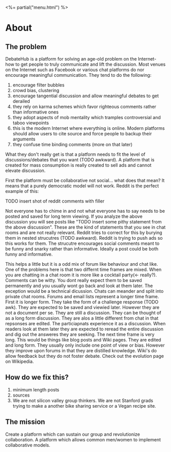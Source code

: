 ﻿<%= partial("menu.html") %>

# About

## The problem

DebateHub is a platform for solving an age-old problem on the Internet- how to get people to truly communicate and lift the discussion. Most venues on the Internet such as Facebook or various chat platforms do nor encourage meaningful communication. They tend to do the following:

1. encourage filter bubbles
2. crowd bias, clustering
3. encourage tangential discussion and allow meaningful debates to get derailed
4. they rely on karma schemes which favor righteous comments rather than informative ones
5. they adopt aspects of mob mentality which tramples controversial and taboo viewpoints
6. this is the modern Internet where everything is online. Modern platforms should allow users to cite source and force people to backup their arguments
7. they confuse time binding comments (more on that later)

What they don't really get is that a platform needs to fit the level of discussions/debates that you want (TODO awkward). A platform that is created for mass consumption is really created to sell ads and cannot elevate discussion. 

First the platform must be collaborative not social... what does that mean? It means that a purely democratic model will not work. Reddit is the perfect example of this:

TODO insert shot of reddit comments with filler

Not everyone has to chime in and not what everyone has to say needs to be posted and saved for long term viewing. If you analyze the above discussion you will see posts like "TODO insert some pithy statement from the above discussion". These are the kind of statements that you see in chat rooms and are not really relevant. Reddit tries to correct for this by burying them in nested strucutres (TODO awkward). Reddit is trying to push ads so this works for them. The strucutre encourages social comments meant to be funny and snarky rather than informative. Ideally a post could be both funny and informative.  

This helps a little but it is a odd mix of forum like behaviour and chat like. One of the problems here is that two differnt time frames are mixed. When you are chatting in a chat room it is more like a cocktail party(<- really?). Comments can be witty. You dont really expect them to be saved permanently and you usually wont go back and look at them later. The exception would be a technical dicussion. Chats can meander and split into private chat rooms. Forums and email lists represent a longer time frame. First it is longer form. They take the form of a challenge response (TODO awk). They are expected to be saved and viewied later. However they are not a document per se. They are still a discussion. They can be thought of as a long form discussion.  They are alos a little different from chat in that repsonses are edited. The particiapnats experience it as a discussion. When readers look at them later they are expected to reread the entire discussion and dig out the answeres they are seeking. The next time frame is very long. This would be things like blog posts and Wiki pages. They are edited and long form. They usually only include one point of view or bias. However they improve upon forums in that they are distilled knowledge. Wiki's do allow feedback but they do not foster debate. Check out the evolution page on Wikipedia. 

## How do we fix this?

1. minimum length posts
2. sources
3. We are not silicon valley group thinkers. We are not Stanford grads trying to make a another bike sharing service or a Vegan recipe site. 

## The mission

Create a platform which can sustain our group and revolutionize collaboration. A platform which allows common men/women to implement collaborative models. 

